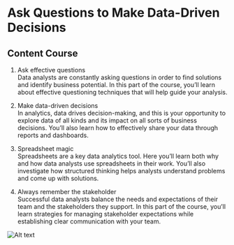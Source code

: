 # Ask Questions to Make Data-Driven Decisions  

## Content Course  
1. Ask effective questions  
Data analysts are constantly asking questions in order to find solutions and identify business potential. In this part of the course, you’ll learn about effective questioning techniques that will help guide your analysis.  
	
2. Make data-driven decisions   
In analytics, data drives decision-making, and this is your opportunity to explore data of all kinds and its impact on all sorts of business decisions. You’ll also learn how to effectively share your data through reports and dashboards.   

3. Spreadsheet magic   
Spreadsheets are a key data analytics tool. Here you’ll learn both why and how data analysts use spreadsheets in their work. You’ll also investigate how structured thinking helps analysts understand problems and come up with solutions.   

4. Always remember the stakeholder   
Successful data analysts balance the needs and expectations of their team and the stakeholders they support. In this part of the course, you’ll learn strategies for managing stakeholder expectations while establishing clear communication with your team.   

![Alt text]()